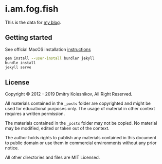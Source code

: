 # i.am.fog.fish 


This is the data for [my blog](https://i.am.fog.fish).

## Getting started

See official MacOS installation [instructions](https://jekyllrb.com/docs/installation/macos/)

```bash
gem install --user-install bundler jekyll
bundle install
jekyll serve
```

## License

Copyright © 2012 - 2019 Dmitry Kolesnikov, All Right Reserved.

All materials contained in the `_posts` folder are copyrighted and might be used for educational purposes only. The usage of material in other context requires a written permission.

The materials contained in the `_posts` folder may not be copied. No material may be modified, edited or taken out of the context.

The author holds rights to publish any materials contained in this document to public domain or use them in commercial environments without any prior notice.

All other directories and files are MIT Licensed.


